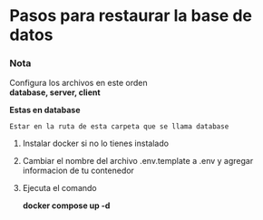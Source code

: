 # Pasos para restaurar la base de datos

### Nota
Configura los archivos en este orden    
**database, server, client**

**Estas en database** 

    Estar en la ruta de esta carpeta que se llama database

1. Instalar docker si no lo tienes instalado

2. Cambiar el nombre del archivo .env.template a .env y agregar informacion de tu contenedor

3. Ejecuta el comando

    **docker compose up -d**


